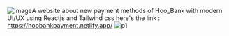 ![image](https://github.com/Sen-Yam/Payment/assets/96739035/817fc213-fc82-455e-a372-f81c8a1487ee)A website about new payment methods of Hoo_Bank with modern UI/UX using Reactjs and Tailwind css
here's the link : https://hoobankpayment.netlify.app/
![p1](https://github.com/Sen-Yam/Payment/assets/96739035/9427112b-b2c9-4a89-9941-a4d66acb05e8)

